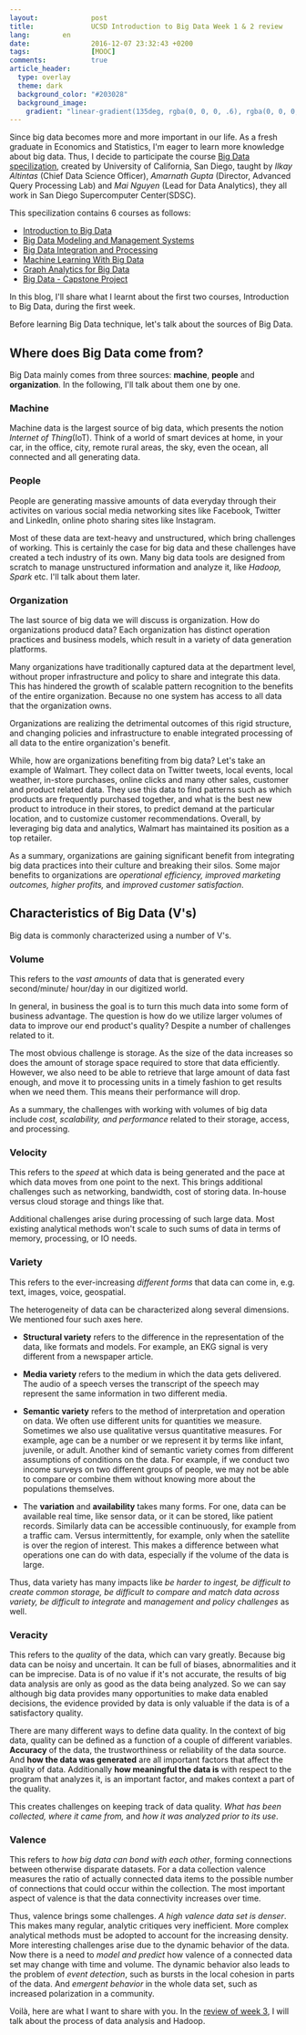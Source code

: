 ```yaml
---
layout:             post
title:              UCSD Introduction to Big Data Week 1 & 2 review
lang:        en
date:               2016-12-07 23:32:43 +0200
tags:               [MOOC]
comments:           true
article_header:
  type: overlay
  theme: dark
  background_color: "#203028"
  background_image:
    gradient: "linear-gradient(135deg, rgba(0, 0, 0, .6), rgba(0, 0, 0, .4))"
---
```


Since big data becomes more and more important in our life. As a fresh graduate
in Economics and Statistics, I'm eager to learn more knowledge about big data.
Thus, I decide to participate the course [Big Data specilization][Big Data
specilization], created by University of California, San Diego, taught by _Ilkay
Altintas_ (Chief Data Science Officer), _Amarnath Gupta_ (Director, Advanced
Query Processing Lab) and _Mai Nguyen_ (Lead for Data Analytics), they all work
in San Diego Supercomputer Center(SDSC).

This specilization contains 6 courses as follows:

- [Introduction to Big Data][Introduction]
- [Big Data Modeling and Management Systems][Management]
- [Big Data Integration and Processing][Integration and Processing]
- [Machine Learning With Big Data][Machine Learning]
- [Graph Analytics for Big Data][Graph Analytics]
- [Big Data - Capstone Project][project]

In this blog, I'll share what I learnt about the first two courses, Introduction
 to Big Data, during the first week.

Before learning Big Data technique, let's talk about the sources of Big Data.

## Where does Big Data come from?

Big Data mainly comes from three sources: **machine**, **people** and
**organization**. In the following, I'll talk about them one by one.

### Machine

Machine data is the largest source of big data, which presents the notion
_Internet of Thing_(IoT). Think of a world of smart devices at home, in your car,
 in the office, city, remote rural areas, the sky, even the ocean, all connected
  and all generating data.

### People

People are generating massive amounts of data everyday through their activites
on various social media networking sites like Facebook, Twitter and LinkedIn,
online photo sharing sites like Instagram.

Most of these data are text-heavy and unstructured, which bring challenges of
working. This is certainly the case for big data and these challenges have
created a tech industry of its own. Many big data tools are designed from
scratch to manage unstructured information and analyze it, like _Hadoop, Spark_
etc. I'll talk about them later.

### Organization

The last source of big data we will discuss is organization. How do
organizations producd data? Each organization has distinct operation practices
and business models, which result in a variety of data generation platforms.

Many organizations have traditionally captured data at the department level,
without proper infrastructure and policy to share and integrate this data. This
has hindered the growth of scalable pattern recognition to the benefits of the
entire organization. Because no one system has access to all data that the
organization owns.

Organizations are realizing the detrimental outcomes of this rigid structure,
and changing policies and infrastructure to enable integrated processing of all
data to the entire organization's benefit.

While, how are organizations benefiting from big data? Let's take an example of
Walmart. They collect data on Twitter tweets, local events, local weather,
in-store purchases, online clicks and many other sales, customer and product
related data. They use this data to find patterns such as which products are
frequently purchased together, and what is the best new product to introduce in
their stores, to predict demand at the particular location, and to customize
customer recommendations. Overall, by leveraging big data and analytics, Walmart
 has maintained its position as a top retailer.

As a summary, organizations are gaining significant benefit from integrating big
 data practices into their culture and breaking their silos. Some major benefits
  to organizations are _operational efficiency, improved marketing outcomes,
  higher profits,_ and _improved customer satisfaction_.

## Characteristics of Big Data (V's)

Big data is commonly characterized using a number of V's.

### Volume

This refers to the _vast amounts_ of data that is generated every second/minute/
hour/day in our digitized world.

In general, in business the goal is to turn this much data into some form of
business advantage. The question is how do we utilize larger volumes of data to
improve our end product's quality? Despite a number of challenges related to it.

The most obvious challenge is storage. As the size of the data increases so does
 the amount of storage space required to store that data efficiently. However,
 we also need to be able to retrieve that large amount of data fast enough, and
 move it to processing units in a timely fashion to get results when we need
them. This means their performance will drop.

As a summary, the challenges with working with volumes of big data include _cost,
 scalability, and performance_ related to their storage, access, and processing.

### Velocity

This refers to the _speed_ at which data is being generated and the pace at
which data moves from one point to the next. This brings additional challenges
such as networking, bandwidth, cost of storing data. In-house versus cloud
storage and things like that.

Additional challenges arise during processing of such large data. Most existing
analytical methods won't scale to such sums of data in terms of memory,
processing, or IO needs.

### Variety

This refers to the ever-increasing _different forms_ that data can come in, e.g.
text, images, voice, geospatial.

The heterogeneity of data can be characterized along several dimensions. We
mentioned four such axes here.

- **Structural variety** refers to the difference in the representation of the
data, like formats and models. For example, an EKG signal is very different from
 a newspaper article.

- **Media variety** refers to the medium in which the data gets delivered. The
audio of a speech verses the transcript of the speech may represent the same
information in two different media.

- **Semantic variety** refers to the method of interpretation and operation on
data. We often use different units for quantities we measure. Sometimes we also
use qualitative versus quantitative measures. For example, age can be a number
or we represent it by terms like infant, juvenile, or adult. Another kind of
semantic variety comes from different assumptions of conditions on the data. For
 example, if we conduct two income surveys on two different groups of people, we
 may not be able to compare or combine them without knowing more about the
populations themselves.

- The **variation** and **availability** takes many forms. For one, data can be
available real time, like sensor data, or it can be stored, like patient records.
Similarly data can be accessible continuously, for example from a traffic cam.
Versus intermittently, for example, only when the satellite is over the region
of interest. This makes a difference between what operations one can do with
data, especially if the volume of the data is large.

Thus, data variety has many impacts like _be harder to ingest, be difficult to
create common storage, be difficult to compare and match data across variety, be
difficult to integrate_ and _management and policy challenges_ as well.

### Veracity

This refers to the _quality_ of the data, which can vary greatly. Because big
data can be noisy and uncertain. It can be full of biases, abnormalities and it
can be imprecise. Data is of no value if it's not accurate, the results of big
data analysis are only as good as the data being analyzed. So we can say
although big data provides many opportunities to make data enabled decisions,
the evidence provided by data is only valuable if the data is of a satisfactory
quality.

There are many different ways to define data quality. In the context of big data,
 quality can be defined as a function of a couple of different variables.
**Accuracy** of the data, the trustworthiness or reliability of the data source.
And **how the data was generated** are all important factors that affect the
quality of data. Additionally **how meaningful the data is** with respect to the
program that analyzes it, is an important factor, and makes context a part of
the quality.

This creates challenges on keeping track of data quality. _What has been
collected, where it came from,_ and _how it was analyzed prior to its use_.

### Valence

This refers to _how big data can bond with each other_, forming connections
between otherwise disparate datasets. For a data collection valence measures the
 ratio of actually connected data items to the possible number of connections
that could occur within the collection. The most important aspect of valence is
that the data connectivity increases over time.

Thus, valence brings some challenges. _A high valence data set is denser_. This
makes many regular, analytic critiques very inefficient. More complex analytical
 methods must be adopted to account for the increasing density. More interesting
 challenges arise due to the dynamic behavior of the data. Now there is a need
to _model and predict_ how valence of a connected data set may change with time
and volume. The dynamic behavior also leads to the problem of _event detection_,
such as bursts in the local cohesion in parts of the data. And _emergent
behavior_ in the whole data set, such as increased polarization in a community.


Voilà, here are what I want to share with you. In the [review of week 3][review of week 3],
I will talk about the process of data analysis and Hadoop.

[Big Data specilization]: https://www.coursera.org/specializations/big-data
[Introduction]: https://www.coursera.org/learn/big-data-introduction
[Management]: https://www.coursera.org/learn/big-data-management
[Integration and Processing]: https://www.coursera.org/learn/big-data-integration-processing
[Machine Learning]: https://www.coursera.org/learn/big-data-machine-learning
[Graph Analytics]: https://www.coursera.org/learn/big-data-graph-analytics
[project]: https://www.coursera.org/learn/big-data-project
[review of week 3]: https://jingwen-z.github.io/introduction-bd-week3
